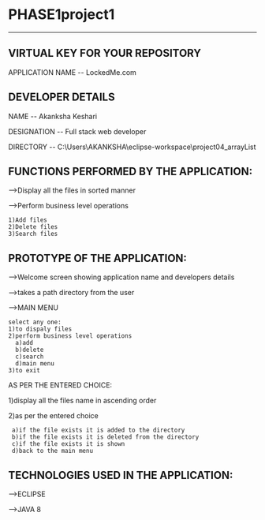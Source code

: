 # PHASE1project1
---------------------------------
VIRTUAL KEY FOR YOUR REPOSITORY
---------------------------------


APPLICATION NAME -- LockedMe.com  

                                     
DEVELOPER DETAILS
-------------------
   NAME -- Akanksha Keshari 
   
DESIGNATION -- Full stack web developer

DIRECTORY -- C:\\Users\\AKANKSHA\\eclipse-workspace\\project04_arrayList



FUNCTIONS PERFORMED BY THE APPLICATION:
----------------------------------------

-->Display all the files in sorted manner

-->Perform business level operations
   
    1)Add files
    2)Delete files
    3)Search files
    
    
PROTOTYPE OF THE APPLICATION:
---------------------------------

-->Welcome screen showing application name and developers details

-->takes a path directory from the user

-->MAIN MENU

    select any one: 
    1)to dispaly files
    2)perform business level operations
      a)add
      b)delete
      c)search
      d)main menu
    3)to exit
    
AS PER THE ENTERED CHOICE:



  1)display all the files name in ascending order
  
  2)as per the entered choice
  
     a)if the file exists it is added to the directory
     b)if the file exists it is deleted from the directory
     c)if the file exists it is shown
     d)back to the main menu
    
    
TECHNOLOGIES USED IN THE APPLICATION:
--------------------------------------

-->ECLIPSE

-->JAVA 8
